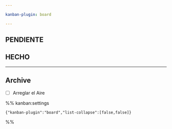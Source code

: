 ```yaml
---

kanban-plugin: board

---
```


## PENDIENTE



## HECHO



***

## Archive

- [ ] Arreglar el Aire

%% kanban:settings
```
{"kanban-plugin":"board","list-collapse":[false,false]}
```
%%